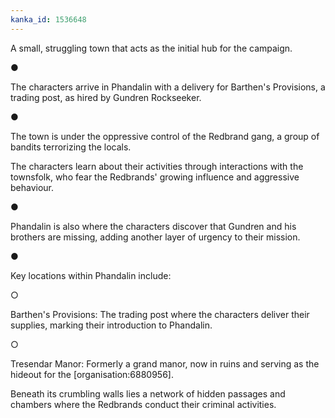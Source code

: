 ```yaml
---
kanka_id: 1536648
---
```


A small, struggling town that acts as the initial hub for the campaign.

●

The characters arrive in Phandalin with a delivery for Barthen's Provisions, a trading post, as hired by Gundren Rockseeker.

●

The town is under the oppressive control of the Redbrand gang, a group of bandits terrorizing the locals.

 The characters learn about their activities through interactions with the townsfolk, who fear the Redbrands' growing influence and aggressive behaviour.

●

Phandalin is also where the characters discover that Gundren and his brothers are missing, adding another layer of urgency to their mission.

●

Key locations within Phandalin include:

○

Barthen's Provisions: The trading post where the characters deliver their supplies, marking their introduction to Phandalin.

○

Tresendar Manor: Formerly a grand manor, now in ruins and serving as the hideout for the [organisation:6880956].

 Beneath its crumbling walls lies a network of hidden passages and chambers where the Redbrands conduct their criminal activities.